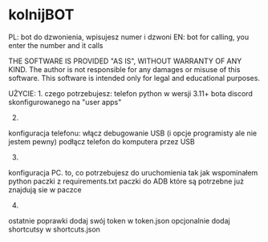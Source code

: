 # kolnijBOT
PL: bot do dzwonienia, wpisujesz numer i dzwoni EN: bot for calling, you enter the number and it calls


THE SOFTWARE IS PROVIDED "AS IS", WITHOUT WARRANTY OF ANY KIND. 
The author is not responsible for any damages or misuse of this software. 
This software is intended only for legal and educational purposes.

UŻYCIE:
1.
czego potrzebujesz:
telefon
python w wersji 3.11+
bota discord skonfigurowanego na "user apps"

2.
konfiguracja telefonu:
włącz debugowanie USB (i opcje programisty ale nie jestem pewny)
podłącz telefon do komputera przez USB

3.
konfiguracja PC. to, co potrzebujesz do uruchomienia
tak jak wspominałem python
paczki z requirements.txt
paczki do ADB które są potrzebne już znajdują sie w paczce

4.
ostatnie poprawki
dodaj swój token w token.json
opcjonalnie dodaj shortcutsy w shortcuts.json
